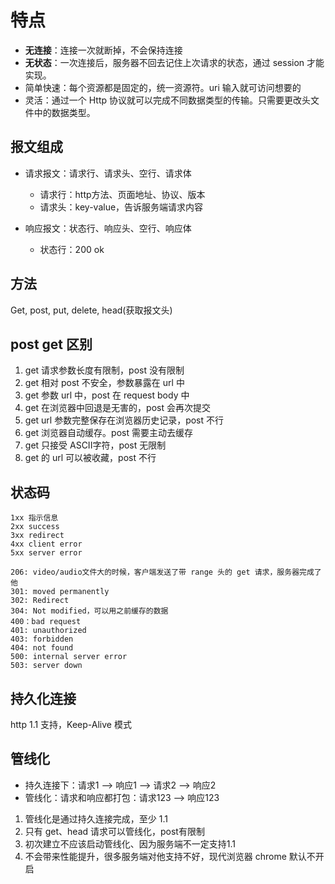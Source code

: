 # 特点

- **无连接**：连接一次就断掉，不会保持连接
- **无状态**：一次连接后，服务器不回去记住上次请求的状态，通过 session 才能实现。
- 简单快速：每个资源都是固定的，统一资源符。uri 输入就可访问想要的
- 灵活：通过一个 Http 协议就可以完成不同数据类型的传输。只需要更改头文件中的数据类型。

## 报文组成

* 请求报文：请求行、请求头、空行、请求体
  * 请求行：http方法、页面地址、协议、版本
  * 请求头：key-value，告诉服务端请求内容

* 响应报文：状态行、响应头、空行、响应体
  * 状态行：200 ok

## 方法

Get, post, put, delete, head(获取报文头)

## post get 区别

1. get 请求参数长度有限制，post 没有限制
1. get 相对 post 不安全，参数暴露在 url 中
1. get 参数 url 中，post 在 request body 中
1. get 在浏览器中回退是无害的，post 会再次提交
1. get url 参数完整保存在浏览器历史记录，post 不行
1. get 浏览器自动缓存。post 需要主动去缓存
1. get 只接受 ASCII字符，post 无限制
1. get 的 url 可以被收藏，post 不行

## 状态码

```
1xx 指示信息
2xx success
3xx redirect
4xx client error
5xx server error

206: video/audio文件大的时候，客户端发送了带 range 头的 get 请求，服务器完成了他
301: moved permanently
302: Redirect
304: Not modified，可以用之前缓存的数据
400：bad request
401: unauthorized
403: forbidden
404: not found
500: internal server error
503: server down
```

## 持久化连接

http 1.1 支持，Keep-Alive 模式

## 管线化

* 持久连接下：请求1 --> 响应1 --> 请求2 --> 响应2
* 管线化：请求和响应都打包：请求123 --> 响应123

1. 管线化是通过持久连接完成，至少 1.1
1. 只有 get、head 请求可以管线化，post有限制
1. 初次建立不应该启动管线化、因为服务端不一定支持1.1
1. 不会带来性能提升，很多服务端对他支持不好，现代浏览器 chrome 默认不开启